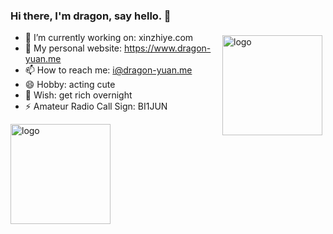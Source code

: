 ### Hi there, I'm dragon, say hello. 👋
<img src="https://github-readme-stats.vercel.app/api?username=dragon-yuan&show_icons=true" alt="logo" height="160" align="right" style="margin: 5px; margin-bottom: 20px;" />

- 🔭 I’m currently working on: xinzhiye.com
- 👯 My personal website: https://www.dragon-yuan.me
- 📫 How to reach me: i@dragon-yuan.me
- 😄 Hobby: acting cute
- 🤔 Wish: get rich overnight
- ⚡ Amateur Radio Call Sign: BI1JUN

<img src="https://github-profile-trophy.vercel.app/?username=dragon-yuan&theme=flat&column=7" alt="logo" height="160" align="center" style="margin: auto; margin-bottom: 20px;" />
